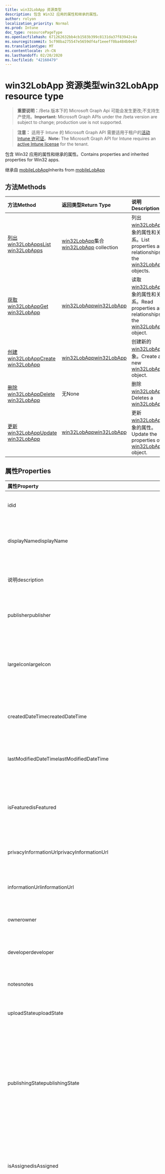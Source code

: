 ```yaml
---
title: win32LobApp 资源类型
description: 包含 Win32 应用的属性和继承的属性。
author: rolyon
localization_priority: Normal
ms.prod: Intune
doc_type: resourcePageType
ms.openlocfilehash: 671262632bb4cb1583b399c8131da37f83942c4a
ms.sourcegitcommit: 5cf98ba275547e5659df4af1eeeff0ba484b0e67
ms.translationtype: MT
ms.contentlocale: zh-CN
ms.lasthandoff: 02/20/2020
ms.locfileid: "42160479"
---
```

# <a name="win32lobapp-resource-type"></a><span data-ttu-id="5a1bb-103">win32LobApp 资源类型</span><span class="sxs-lookup"><span data-stu-id="5a1bb-103">win32LobApp resource type</span></span>

> <span data-ttu-id="5a1bb-104">**重要说明：**/Beta 版本下的 Microsoft Graph Api 可能会发生更改;不支持生产使用。</span><span class="sxs-lookup"><span data-stu-id="5a1bb-104">**Important:** Microsoft Graph APIs under the /beta version are subject to change; production use is not supported.</span></span>

> <span data-ttu-id="5a1bb-105">**注意：** 适用于 Intune 的 Microsoft Graph API 需要适用于租户的[活动 Intune 许可证](https://go.microsoft.com/fwlink/?linkid=839381)。</span><span class="sxs-lookup"><span data-stu-id="5a1bb-105">**Note:** The Microsoft Graph API for Intune requires an [active Intune license](https://go.microsoft.com/fwlink/?linkid=839381) for the tenant.</span></span>

<span data-ttu-id="5a1bb-106">包含 Win32 应用的属性和继承的属性。</span><span class="sxs-lookup"><span data-stu-id="5a1bb-106">Contains properties and inherited properties for Win32 apps.</span></span>


<span data-ttu-id="5a1bb-107">继承自 [mobileLobApp](../resources/intune-apps-mobilelobapp.md)</span><span class="sxs-lookup"><span data-stu-id="5a1bb-107">Inherits from [mobileLobApp](../resources/intune-apps-mobilelobapp.md)</span></span>

## <a name="methods"></a><span data-ttu-id="5a1bb-108">方法</span><span class="sxs-lookup"><span data-stu-id="5a1bb-108">Methods</span></span>
|<span data-ttu-id="5a1bb-109">方法</span><span class="sxs-lookup"><span data-stu-id="5a1bb-109">Method</span></span>|<span data-ttu-id="5a1bb-110">返回类型</span><span class="sxs-lookup"><span data-stu-id="5a1bb-110">Return Type</span></span>|<span data-ttu-id="5a1bb-111">说明</span><span class="sxs-lookup"><span data-stu-id="5a1bb-111">Description</span></span>|
|:---|:---|:---|
|[<span data-ttu-id="5a1bb-112">列出 win32LobApps</span><span class="sxs-lookup"><span data-stu-id="5a1bb-112">List win32LobApps</span></span>](../api/intune-apps-win32lobapp-list.md)|<span data-ttu-id="5a1bb-113">[win32LobApp](../resources/intune-apps-win32lobapp.md)集合</span><span class="sxs-lookup"><span data-stu-id="5a1bb-113">[win32LobApp](../resources/intune-apps-win32lobapp.md) collection</span></span>|<span data-ttu-id="5a1bb-114">列出[win32LobApp](../resources/intune-apps-win32lobapp.md)对象的属性和关系。</span><span class="sxs-lookup"><span data-stu-id="5a1bb-114">List properties and relationships of the [win32LobApp](../resources/intune-apps-win32lobapp.md) objects.</span></span>|
|[<span data-ttu-id="5a1bb-115">获取 win32LobApp</span><span class="sxs-lookup"><span data-stu-id="5a1bb-115">Get win32LobApp</span></span>](../api/intune-apps-win32lobapp-get.md)|[<span data-ttu-id="5a1bb-116">win32LobApp</span><span class="sxs-lookup"><span data-stu-id="5a1bb-116">win32LobApp</span></span>](../resources/intune-apps-win32lobapp.md)|<span data-ttu-id="5a1bb-117">读取[win32LobApp](../resources/intune-apps-win32lobapp.md)对象的属性和关系。</span><span class="sxs-lookup"><span data-stu-id="5a1bb-117">Read properties and relationships of the [win32LobApp](../resources/intune-apps-win32lobapp.md) object.</span></span>|
|[<span data-ttu-id="5a1bb-118">创建 win32LobApp</span><span class="sxs-lookup"><span data-stu-id="5a1bb-118">Create win32LobApp</span></span>](../api/intune-apps-win32lobapp-create.md)|[<span data-ttu-id="5a1bb-119">win32LobApp</span><span class="sxs-lookup"><span data-stu-id="5a1bb-119">win32LobApp</span></span>](../resources/intune-apps-win32lobapp.md)|<span data-ttu-id="5a1bb-120">创建新的[win32LobApp](../resources/intune-apps-win32lobapp.md)对象。</span><span class="sxs-lookup"><span data-stu-id="5a1bb-120">Create a new [win32LobApp](../resources/intune-apps-win32lobapp.md) object.</span></span>|
|[<span data-ttu-id="5a1bb-121">删除 win32LobApp</span><span class="sxs-lookup"><span data-stu-id="5a1bb-121">Delete win32LobApp</span></span>](../api/intune-apps-win32lobapp-delete.md)|<span data-ttu-id="5a1bb-122">无</span><span class="sxs-lookup"><span data-stu-id="5a1bb-122">None</span></span>|<span data-ttu-id="5a1bb-123">删除[win32LobApp](../resources/intune-apps-win32lobapp.md)。</span><span class="sxs-lookup"><span data-stu-id="5a1bb-123">Deletes a [win32LobApp](../resources/intune-apps-win32lobapp.md).</span></span>|
|[<span data-ttu-id="5a1bb-124">更新 win32LobApp</span><span class="sxs-lookup"><span data-stu-id="5a1bb-124">Update win32LobApp</span></span>](../api/intune-apps-win32lobapp-update.md)|[<span data-ttu-id="5a1bb-125">win32LobApp</span><span class="sxs-lookup"><span data-stu-id="5a1bb-125">win32LobApp</span></span>](../resources/intune-apps-win32lobapp.md)|<span data-ttu-id="5a1bb-126">更新[win32LobApp](../resources/intune-apps-win32lobapp.md)对象的属性。</span><span class="sxs-lookup"><span data-stu-id="5a1bb-126">Update the properties of a [win32LobApp](../resources/intune-apps-win32lobapp.md) object.</span></span>|

## <a name="properties"></a><span data-ttu-id="5a1bb-127">属性</span><span class="sxs-lookup"><span data-stu-id="5a1bb-127">Properties</span></span>
|<span data-ttu-id="5a1bb-128">属性</span><span class="sxs-lookup"><span data-stu-id="5a1bb-128">Property</span></span>|<span data-ttu-id="5a1bb-129">类型</span><span class="sxs-lookup"><span data-stu-id="5a1bb-129">Type</span></span>|<span data-ttu-id="5a1bb-130">说明</span><span class="sxs-lookup"><span data-stu-id="5a1bb-130">Description</span></span>|
|:---|:---|:---|
|<span data-ttu-id="5a1bb-131">id</span><span class="sxs-lookup"><span data-stu-id="5a1bb-131">id</span></span>|<span data-ttu-id="5a1bb-132">字符串</span><span class="sxs-lookup"><span data-stu-id="5a1bb-132">String</span></span>|<span data-ttu-id="5a1bb-133">实体的键。</span><span class="sxs-lookup"><span data-stu-id="5a1bb-133">Key of the entity.</span></span> <span data-ttu-id="5a1bb-134">继承自 [mobileApp](../resources/intune-shared-mobileapp.md)</span><span class="sxs-lookup"><span data-stu-id="5a1bb-134">Inherited from [mobileApp](../resources/intune-shared-mobileapp.md)</span></span>|
|<span data-ttu-id="5a1bb-135">displayName</span><span class="sxs-lookup"><span data-stu-id="5a1bb-135">displayName</span></span>|<span data-ttu-id="5a1bb-136">String</span><span class="sxs-lookup"><span data-stu-id="5a1bb-136">String</span></span>|<span data-ttu-id="5a1bb-137">管理员提供或导入的应用标题。</span><span class="sxs-lookup"><span data-stu-id="5a1bb-137">The admin provided or imported title of the app.</span></span> <span data-ttu-id="5a1bb-138">继承自 [mobileApp](../resources/intune-shared-mobileapp.md)</span><span class="sxs-lookup"><span data-stu-id="5a1bb-138">Inherited from [mobileApp](../resources/intune-shared-mobileapp.md)</span></span>|
|<span data-ttu-id="5a1bb-139">说明</span><span class="sxs-lookup"><span data-stu-id="5a1bb-139">description</span></span>|<span data-ttu-id="5a1bb-140">字符串</span><span class="sxs-lookup"><span data-stu-id="5a1bb-140">String</span></span>|<span data-ttu-id="5a1bb-141">应用的说明。</span><span class="sxs-lookup"><span data-stu-id="5a1bb-141">The description of the app.</span></span> <span data-ttu-id="5a1bb-142">继承自 [mobileApp](../resources/intune-shared-mobileapp.md)</span><span class="sxs-lookup"><span data-stu-id="5a1bb-142">Inherited from [mobileApp](../resources/intune-shared-mobileapp.md)</span></span>|
|<span data-ttu-id="5a1bb-143">publisher</span><span class="sxs-lookup"><span data-stu-id="5a1bb-143">publisher</span></span>|<span data-ttu-id="5a1bb-144">String</span><span class="sxs-lookup"><span data-stu-id="5a1bb-144">String</span></span>|<span data-ttu-id="5a1bb-145">应用的发布者。</span><span class="sxs-lookup"><span data-stu-id="5a1bb-145">The publisher of the app.</span></span> <span data-ttu-id="5a1bb-146">继承自 [mobileApp](../resources/intune-shared-mobileapp.md)</span><span class="sxs-lookup"><span data-stu-id="5a1bb-146">Inherited from [mobileApp](../resources/intune-shared-mobileapp.md)</span></span>|
|<span data-ttu-id="5a1bb-147">largeIcon</span><span class="sxs-lookup"><span data-stu-id="5a1bb-147">largeIcon</span></span>|[<span data-ttu-id="5a1bb-148">mimeContent</span><span class="sxs-lookup"><span data-stu-id="5a1bb-148">mimeContent</span></span>](../resources/intune-shared-mimecontent.md)|<span data-ttu-id="5a1bb-149">要显示在应用详细信息中并用于图标上传的大图标。</span><span class="sxs-lookup"><span data-stu-id="5a1bb-149">The large icon, to be displayed in the app details and used for upload of the icon.</span></span> <span data-ttu-id="5a1bb-150">继承自 [mobileApp](../resources/intune-shared-mobileapp.md)</span><span class="sxs-lookup"><span data-stu-id="5a1bb-150">Inherited from [mobileApp](../resources/intune-shared-mobileapp.md)</span></span>|
|<span data-ttu-id="5a1bb-151">createdDateTime</span><span class="sxs-lookup"><span data-stu-id="5a1bb-151">createdDateTime</span></span>|<span data-ttu-id="5a1bb-152">DateTimeOffset</span><span class="sxs-lookup"><span data-stu-id="5a1bb-152">DateTimeOffset</span></span>|<span data-ttu-id="5a1bb-153">创建应用的日期和时间。</span><span class="sxs-lookup"><span data-stu-id="5a1bb-153">The date and time the app was created.</span></span> <span data-ttu-id="5a1bb-154">继承自 [mobileApp](../resources/intune-shared-mobileapp.md)</span><span class="sxs-lookup"><span data-stu-id="5a1bb-154">Inherited from [mobileApp](../resources/intune-shared-mobileapp.md)</span></span>|
|<span data-ttu-id="5a1bb-155">lastModifiedDateTime</span><span class="sxs-lookup"><span data-stu-id="5a1bb-155">lastModifiedDateTime</span></span>|<span data-ttu-id="5a1bb-156">DateTimeOffset</span><span class="sxs-lookup"><span data-stu-id="5a1bb-156">DateTimeOffset</span></span>|<span data-ttu-id="5a1bb-157">上次修改应用的日期和时间。</span><span class="sxs-lookup"><span data-stu-id="5a1bb-157">The date and time the app was last modified.</span></span> <span data-ttu-id="5a1bb-158">继承自 [mobileApp](../resources/intune-shared-mobileapp.md)</span><span class="sxs-lookup"><span data-stu-id="5a1bb-158">Inherited from [mobileApp](../resources/intune-shared-mobileapp.md)</span></span>|
|<span data-ttu-id="5a1bb-159">isFeatured</span><span class="sxs-lookup"><span data-stu-id="5a1bb-159">isFeatured</span></span>|<span data-ttu-id="5a1bb-160">Boolean</span><span class="sxs-lookup"><span data-stu-id="5a1bb-160">Boolean</span></span>|<span data-ttu-id="5a1bb-161">指示应用是否被管理员标记为特色的值。继承自 [mobileApp](../resources/intune-shared-mobileapp.md)</span><span class="sxs-lookup"><span data-stu-id="5a1bb-161">The value indicating whether the app is marked as featured by the admin. Inherited from [mobileApp](../resources/intune-shared-mobileapp.md)</span></span>|
|<span data-ttu-id="5a1bb-162">privacyInformationUrl</span><span class="sxs-lookup"><span data-stu-id="5a1bb-162">privacyInformationUrl</span></span>|<span data-ttu-id="5a1bb-163">String</span><span class="sxs-lookup"><span data-stu-id="5a1bb-163">String</span></span>|<span data-ttu-id="5a1bb-164">隐私声明 URL。</span><span class="sxs-lookup"><span data-stu-id="5a1bb-164">The privacy statement Url.</span></span> <span data-ttu-id="5a1bb-165">继承自 [mobileApp](../resources/intune-shared-mobileapp.md)</span><span class="sxs-lookup"><span data-stu-id="5a1bb-165">Inherited from [mobileApp](../resources/intune-shared-mobileapp.md)</span></span>|
|<span data-ttu-id="5a1bb-166">informationUrl</span><span class="sxs-lookup"><span data-stu-id="5a1bb-166">informationUrl</span></span>|<span data-ttu-id="5a1bb-167">String</span><span class="sxs-lookup"><span data-stu-id="5a1bb-167">String</span></span>|<span data-ttu-id="5a1bb-168">详细信息 URL。</span><span class="sxs-lookup"><span data-stu-id="5a1bb-168">The more information Url.</span></span> <span data-ttu-id="5a1bb-169">继承自 [mobileApp](../resources/intune-shared-mobileapp.md)</span><span class="sxs-lookup"><span data-stu-id="5a1bb-169">Inherited from [mobileApp](../resources/intune-shared-mobileapp.md)</span></span>|
|<span data-ttu-id="5a1bb-170">owner</span><span class="sxs-lookup"><span data-stu-id="5a1bb-170">owner</span></span>|<span data-ttu-id="5a1bb-171">String</span><span class="sxs-lookup"><span data-stu-id="5a1bb-171">String</span></span>|<span data-ttu-id="5a1bb-172">应用的所有者。</span><span class="sxs-lookup"><span data-stu-id="5a1bb-172">The owner of the app.</span></span> <span data-ttu-id="5a1bb-173">继承自 [mobileApp](../resources/intune-shared-mobileapp.md)</span><span class="sxs-lookup"><span data-stu-id="5a1bb-173">Inherited from [mobileApp](../resources/intune-shared-mobileapp.md)</span></span>|
|<span data-ttu-id="5a1bb-174">developer</span><span class="sxs-lookup"><span data-stu-id="5a1bb-174">developer</span></span>|<span data-ttu-id="5a1bb-175">String</span><span class="sxs-lookup"><span data-stu-id="5a1bb-175">String</span></span>|<span data-ttu-id="5a1bb-176">应用的开发者。</span><span class="sxs-lookup"><span data-stu-id="5a1bb-176">The developer of the app.</span></span> <span data-ttu-id="5a1bb-177">继承自 [mobileApp](../resources/intune-shared-mobileapp.md)</span><span class="sxs-lookup"><span data-stu-id="5a1bb-177">Inherited from [mobileApp](../resources/intune-shared-mobileapp.md)</span></span>|
|<span data-ttu-id="5a1bb-178">notes</span><span class="sxs-lookup"><span data-stu-id="5a1bb-178">notes</span></span>|<span data-ttu-id="5a1bb-179">String</span><span class="sxs-lookup"><span data-stu-id="5a1bb-179">String</span></span>|<span data-ttu-id="5a1bb-180">应用的备注。</span><span class="sxs-lookup"><span data-stu-id="5a1bb-180">Notes for the app.</span></span> <span data-ttu-id="5a1bb-181">继承自 [mobileApp](../resources/intune-shared-mobileapp.md)</span><span class="sxs-lookup"><span data-stu-id="5a1bb-181">Inherited from [mobileApp](../resources/intune-shared-mobileapp.md)</span></span>|
|<span data-ttu-id="5a1bb-182">uploadState</span><span class="sxs-lookup"><span data-stu-id="5a1bb-182">uploadState</span></span>|<span data-ttu-id="5a1bb-183">Int32</span><span class="sxs-lookup"><span data-stu-id="5a1bb-183">Int32</span></span>|<span data-ttu-id="5a1bb-184">上载状态。</span><span class="sxs-lookup"><span data-stu-id="5a1bb-184">The upload state.</span></span> <span data-ttu-id="5a1bb-185">继承自 [mobileApp](../resources/intune-shared-mobileapp.md)</span><span class="sxs-lookup"><span data-stu-id="5a1bb-185">Inherited from [mobileApp](../resources/intune-shared-mobileapp.md)</span></span>|
|<span data-ttu-id="5a1bb-186">publishingState</span><span class="sxs-lookup"><span data-stu-id="5a1bb-186">publishingState</span></span>|[<span data-ttu-id="5a1bb-187">mobileAppPublishingState</span><span class="sxs-lookup"><span data-stu-id="5a1bb-187">mobileAppPublishingState</span></span>](../resources/intune-apps-mobileapppublishingstate.md)|<span data-ttu-id="5a1bb-188">应用的发布状态。</span><span class="sxs-lookup"><span data-stu-id="5a1bb-188">The publishing state for the app.</span></span> <span data-ttu-id="5a1bb-189">除非应用已发布，否则无法分配应用。</span><span class="sxs-lookup"><span data-stu-id="5a1bb-189">The app cannot be assigned unless the app is published.</span></span> <span data-ttu-id="5a1bb-190">继承自[mobileApp](../resources/intune-shared-mobileapp.md)。</span><span class="sxs-lookup"><span data-stu-id="5a1bb-190">Inherited from [mobileApp](../resources/intune-shared-mobileapp.md).</span></span> <span data-ttu-id="5a1bb-191">可取值为：`notPublished`、`processing`、`published`。</span><span class="sxs-lookup"><span data-stu-id="5a1bb-191">Possible values are: `notPublished`, `processing`, `published`.</span></span>|
|<span data-ttu-id="5a1bb-192">isAssigned</span><span class="sxs-lookup"><span data-stu-id="5a1bb-192">isAssigned</span></span>|<span data-ttu-id="5a1bb-193">Boolean</span><span class="sxs-lookup"><span data-stu-id="5a1bb-193">Boolean</span></span>|<span data-ttu-id="5a1bb-194">指示是否至少向一个组分配了应用程序的值。</span><span class="sxs-lookup"><span data-stu-id="5a1bb-194">The value indicating whether the app is assigned to at least one group.</span></span> <span data-ttu-id="5a1bb-195">继承自 [mobileApp](../resources/intune-shared-mobileapp.md)</span><span class="sxs-lookup"><span data-stu-id="5a1bb-195">Inherited from [mobileApp](../resources/intune-shared-mobileapp.md)</span></span>|
|<span data-ttu-id="5a1bb-196">roleScopeTagIds</span><span class="sxs-lookup"><span data-stu-id="5a1bb-196">roleScopeTagIds</span></span>|<span data-ttu-id="5a1bb-197">String collection</span><span class="sxs-lookup"><span data-stu-id="5a1bb-197">String collection</span></span>|<span data-ttu-id="5a1bb-198">此移动应用的作用域标记 id 列表。</span><span class="sxs-lookup"><span data-stu-id="5a1bb-198">List of scope tag ids for this mobile app.</span></span> <span data-ttu-id="5a1bb-199">继承自 [mobileApp](../resources/intune-shared-mobileapp.md)</span><span class="sxs-lookup"><span data-stu-id="5a1bb-199">Inherited from [mobileApp](../resources/intune-shared-mobileapp.md)</span></span>|
|<span data-ttu-id="5a1bb-200">dependentAppCount</span><span class="sxs-lookup"><span data-stu-id="5a1bb-200">dependentAppCount</span></span>|<span data-ttu-id="5a1bb-201">Int32</span><span class="sxs-lookup"><span data-stu-id="5a1bb-201">Int32</span></span>|<span data-ttu-id="5a1bb-202">子应用程序的依赖项总数。</span><span class="sxs-lookup"><span data-stu-id="5a1bb-202">The total number of dependencies the child app has.</span></span> <span data-ttu-id="5a1bb-203">继承自 [mobileApp](../resources/intune-shared-mobileapp.md)</span><span class="sxs-lookup"><span data-stu-id="5a1bb-203">Inherited from [mobileApp](../resources/intune-shared-mobileapp.md)</span></span>|
|<span data-ttu-id="5a1bb-204">committedContentVersion</span><span class="sxs-lookup"><span data-stu-id="5a1bb-204">committedContentVersion</span></span>|<span data-ttu-id="5a1bb-205">String</span><span class="sxs-lookup"><span data-stu-id="5a1bb-205">String</span></span>|<span data-ttu-id="5a1bb-206">内部提交的内容版本。</span><span class="sxs-lookup"><span data-stu-id="5a1bb-206">The internal committed content version.</span></span> <span data-ttu-id="5a1bb-207">继承自 [mobileLobApp](../resources/intune-apps-mobilelobapp.md)</span><span class="sxs-lookup"><span data-stu-id="5a1bb-207">Inherited from [mobileLobApp](../resources/intune-apps-mobilelobapp.md)</span></span>|
|<span data-ttu-id="5a1bb-208">fileName</span><span class="sxs-lookup"><span data-stu-id="5a1bb-208">fileName</span></span>|<span data-ttu-id="5a1bb-209">String</span><span class="sxs-lookup"><span data-stu-id="5a1bb-209">String</span></span>|<span data-ttu-id="5a1bb-210">主 Lob 应用程序文件的名称。</span><span class="sxs-lookup"><span data-stu-id="5a1bb-210">The name of the main Lob application file.</span></span> <span data-ttu-id="5a1bb-211">继承自 [mobileLobApp](../resources/intune-apps-mobilelobapp.md)</span><span class="sxs-lookup"><span data-stu-id="5a1bb-211">Inherited from [mobileLobApp](../resources/intune-apps-mobilelobapp.md)</span></span>|
|<span data-ttu-id="5a1bb-212">size</span><span class="sxs-lookup"><span data-stu-id="5a1bb-212">size</span></span>|<span data-ttu-id="5a1bb-213">Int64</span><span class="sxs-lookup"><span data-stu-id="5a1bb-213">Int64</span></span>|<span data-ttu-id="5a1bb-214">总大小，包括所有已上传文件。</span><span class="sxs-lookup"><span data-stu-id="5a1bb-214">The total size, including all uploaded files.</span></span> <span data-ttu-id="5a1bb-215">继承自 [mobileLobApp](../resources/intune-apps-mobilelobapp.md)</span><span class="sxs-lookup"><span data-stu-id="5a1bb-215">Inherited from [mobileLobApp](../resources/intune-apps-mobilelobapp.md)</span></span>|
|<span data-ttu-id="5a1bb-216">installCommandLine</span><span class="sxs-lookup"><span data-stu-id="5a1bb-216">installCommandLine</span></span>|<span data-ttu-id="5a1bb-217">String</span><span class="sxs-lookup"><span data-stu-id="5a1bb-217">String</span></span>|<span data-ttu-id="5a1bb-218">要安装此应用程序的命令行</span><span class="sxs-lookup"><span data-stu-id="5a1bb-218">The command line to install this app</span></span>|
|<span data-ttu-id="5a1bb-219">uninstallCommandLine</span><span class="sxs-lookup"><span data-stu-id="5a1bb-219">uninstallCommandLine</span></span>|<span data-ttu-id="5a1bb-220">String</span><span class="sxs-lookup"><span data-stu-id="5a1bb-220">String</span></span>|<span data-ttu-id="5a1bb-221">要卸载此应用程序的命令行</span><span class="sxs-lookup"><span data-stu-id="5a1bb-221">The command line to uninstall this app</span></span>|
|<span data-ttu-id="5a1bb-222">applicableArchitectures</span><span class="sxs-lookup"><span data-stu-id="5a1bb-222">applicableArchitectures</span></span>|[<span data-ttu-id="5a1bb-223">windowsArchitecture</span><span class="sxs-lookup"><span data-stu-id="5a1bb-223">windowsArchitecture</span></span>](../resources/intune-apps-windowsarchitecture.md)|<span data-ttu-id="5a1bb-224">可运行此应用的 Windows 体系结构。</span><span class="sxs-lookup"><span data-stu-id="5a1bb-224">The Windows architecture(s) for which this app can run on.</span></span> <span data-ttu-id="5a1bb-225">可取值为：`none`、`x86`、`x64`、`arm`、`neutral`、`arm64`。</span><span class="sxs-lookup"><span data-stu-id="5a1bb-225">Possible values are: `none`, `x86`, `x64`, `arm`, `neutral`, `arm64`.</span></span>|
|<span data-ttu-id="5a1bb-226">minimumSupportedOperatingSystem</span><span class="sxs-lookup"><span data-stu-id="5a1bb-226">minimumSupportedOperatingSystem</span></span>|[<span data-ttu-id="5a1bb-227">windowsMinimumOperatingSystem</span><span class="sxs-lookup"><span data-stu-id="5a1bb-227">windowsMinimumOperatingSystem</span></span>](../resources/intune-apps-windowsminimumoperatingsystem.md)|<span data-ttu-id="5a1bb-228">最低适用操作系统的值。</span><span class="sxs-lookup"><span data-stu-id="5a1bb-228">The value for the minimum applicable operating system.</span></span>|
|<span data-ttu-id="5a1bb-229">minimumFreeDiskSpaceInMB</span><span class="sxs-lookup"><span data-stu-id="5a1bb-229">minimumFreeDiskSpaceInMB</span></span>|<span data-ttu-id="5a1bb-230">Int32</span><span class="sxs-lookup"><span data-stu-id="5a1bb-230">Int32</span></span>|<span data-ttu-id="5a1bb-231">安装此应用程序所需的最小可用磁盘空间的值。</span><span class="sxs-lookup"><span data-stu-id="5a1bb-231">The value for the minimum free disk space which is required to install this app.</span></span>|
|<span data-ttu-id="5a1bb-232">minimumMemoryInMB</span><span class="sxs-lookup"><span data-stu-id="5a1bb-232">minimumMemoryInMB</span></span>|<span data-ttu-id="5a1bb-233">Int32</span><span class="sxs-lookup"><span data-stu-id="5a1bb-233">Int32</span></span>|<span data-ttu-id="5a1bb-234">安装此应用程序所需的最小物理内存的值。</span><span class="sxs-lookup"><span data-stu-id="5a1bb-234">The value for the minimum physical memory which is required to install this app.</span></span>|
|<span data-ttu-id="5a1bb-235">minimumNumberOfProcessors</span><span class="sxs-lookup"><span data-stu-id="5a1bb-235">minimumNumberOfProcessors</span></span>|<span data-ttu-id="5a1bb-236">Int32</span><span class="sxs-lookup"><span data-stu-id="5a1bb-236">Int32</span></span>|<span data-ttu-id="5a1bb-237">安装此应用程序所需的最小处理器数的值。</span><span class="sxs-lookup"><span data-stu-id="5a1bb-237">The value for the minimum number of processors which is required to install this app.</span></span>|
|<span data-ttu-id="5a1bb-238">minimumCpuSpeedInMHz</span><span class="sxs-lookup"><span data-stu-id="5a1bb-238">minimumCpuSpeedInMHz</span></span>|<span data-ttu-id="5a1bb-239">Int32</span><span class="sxs-lookup"><span data-stu-id="5a1bb-239">Int32</span></span>|<span data-ttu-id="5a1bb-240">安装此应用程序所需的最低 CPU 速度的值。</span><span class="sxs-lookup"><span data-stu-id="5a1bb-240">The value for the minimum CPU speed which is required to install this app.</span></span>|
|<span data-ttu-id="5a1bb-241">detectionRules</span><span class="sxs-lookup"><span data-stu-id="5a1bb-241">detectionRules</span></span>|<span data-ttu-id="5a1bb-242">[win32LobAppDetection](../resources/intune-apps-win32lobappdetection.md)集合</span><span class="sxs-lookup"><span data-stu-id="5a1bb-242">[win32LobAppDetection](../resources/intune-apps-win32lobappdetection.md) collection</span></span>|<span data-ttu-id="5a1bb-243">检测到 Win32 业务线（LoB）应用程序的检测规则。</span><span class="sxs-lookup"><span data-stu-id="5a1bb-243">The detection rules to detect Win32 Line of Business (LoB) app.</span></span>|
|<span data-ttu-id="5a1bb-244">requirementRules</span><span class="sxs-lookup"><span data-stu-id="5a1bb-244">requirementRules</span></span>|<span data-ttu-id="5a1bb-245">[win32LobAppRequirement](../resources/intune-apps-win32lobapprequirement.md)集合</span><span class="sxs-lookup"><span data-stu-id="5a1bb-245">[win32LobAppRequirement](../resources/intune-apps-win32lobapprequirement.md) collection</span></span>|<span data-ttu-id="5a1bb-246">用于检测 Win32 业务线（LoB）应用程序的要求规则。</span><span class="sxs-lookup"><span data-stu-id="5a1bb-246">The requirement rules to detect Win32 Line of Business (LoB) app.</span></span>|
|<span data-ttu-id="5a1bb-247">installExperience</span><span class="sxs-lookup"><span data-stu-id="5a1bb-247">installExperience</span></span>|[<span data-ttu-id="5a1bb-248">win32LobAppInstallExperience</span><span class="sxs-lookup"><span data-stu-id="5a1bb-248">win32LobAppInstallExperience</span></span>](../resources/intune-apps-win32lobappinstallexperience.md)|<span data-ttu-id="5a1bb-249">此应用的安装体验。</span><span class="sxs-lookup"><span data-stu-id="5a1bb-249">The install experience for this app.</span></span>|
|<span data-ttu-id="5a1bb-250">returnCodes</span><span class="sxs-lookup"><span data-stu-id="5a1bb-250">returnCodes</span></span>|<span data-ttu-id="5a1bb-251">[win32LobAppReturnCode](../resources/intune-apps-win32lobappreturncode.md)集合</span><span class="sxs-lookup"><span data-stu-id="5a1bb-251">[win32LobAppReturnCode](../resources/intune-apps-win32lobappreturncode.md) collection</span></span>|<span data-ttu-id="5a1bb-252">用于安装后行为的返回代码。</span><span class="sxs-lookup"><span data-stu-id="5a1bb-252">The return codes for post installation behavior.</span></span>|
|<span data-ttu-id="5a1bb-253">msiInformation</span><span class="sxs-lookup"><span data-stu-id="5a1bb-253">msiInformation</span></span>|[<span data-ttu-id="5a1bb-254">win32LobAppMsiInformation</span><span class="sxs-lookup"><span data-stu-id="5a1bb-254">win32LobAppMsiInformation</span></span>](../resources/intune-apps-win32lobappmsiinformation.md)|<span data-ttu-id="5a1bb-255">如果此 Win32 应用是 MSI 应用程序，则为 MSI 详细信息。</span><span class="sxs-lookup"><span data-stu-id="5a1bb-255">The MSI details if this Win32 app is an MSI app.</span></span>|
|<span data-ttu-id="5a1bb-256">setupFilePath</span><span class="sxs-lookup"><span data-stu-id="5a1bb-256">setupFilePath</span></span>|<span data-ttu-id="5a1bb-257">String</span><span class="sxs-lookup"><span data-stu-id="5a1bb-257">String</span></span>|<span data-ttu-id="5a1bb-258">加密的 Win32LobApp 包中的安装程序文件的相对路径。</span><span class="sxs-lookup"><span data-stu-id="5a1bb-258">The relative path of the setup file in the encrypted Win32LobApp package.</span></span>|
|<span data-ttu-id="5a1bb-259">installLanguage</span><span class="sxs-lookup"><span data-stu-id="5a1bb-259">installLanguage</span></span>|<span data-ttu-id="5a1bb-260">String</span><span class="sxs-lookup"><span data-stu-id="5a1bb-260">String</span></span>|<span data-ttu-id="5a1bb-261">尚未记录</span><span class="sxs-lookup"><span data-stu-id="5a1bb-261">Not yet documented</span></span>|

## <a name="relationships"></a><span data-ttu-id="5a1bb-262">关系</span><span class="sxs-lookup"><span data-stu-id="5a1bb-262">Relationships</span></span>
|<span data-ttu-id="5a1bb-263">关系</span><span class="sxs-lookup"><span data-stu-id="5a1bb-263">Relationship</span></span>|<span data-ttu-id="5a1bb-264">类型</span><span class="sxs-lookup"><span data-stu-id="5a1bb-264">Type</span></span>|<span data-ttu-id="5a1bb-265">说明</span><span class="sxs-lookup"><span data-stu-id="5a1bb-265">Description</span></span>|
|:---|:---|:---|
|<span data-ttu-id="5a1bb-266">categories</span><span class="sxs-lookup"><span data-stu-id="5a1bb-266">categories</span></span>|<span data-ttu-id="5a1bb-267">[mobileAppCategory](../resources/intune-apps-mobileappcategory.md) 集合</span><span class="sxs-lookup"><span data-stu-id="5a1bb-267">[mobileAppCategory](../resources/intune-apps-mobileappcategory.md) collection</span></span>|<span data-ttu-id="5a1bb-268">此应用的类别列表。</span><span class="sxs-lookup"><span data-stu-id="5a1bb-268">The list of categories for this app.</span></span> <span data-ttu-id="5a1bb-269">继承自 [mobileApp](../resources/intune-shared-mobileapp.md)</span><span class="sxs-lookup"><span data-stu-id="5a1bb-269">Inherited from [mobileApp](../resources/intune-shared-mobileapp.md)</span></span>|
|<span data-ttu-id="5a1bb-270">assignments</span><span class="sxs-lookup"><span data-stu-id="5a1bb-270">assignments</span></span>|<span data-ttu-id="5a1bb-271">[mobileAppAssignment](../resources/intune-apps-mobileappassignment.md) 集合</span><span class="sxs-lookup"><span data-stu-id="5a1bb-271">[mobileAppAssignment](../resources/intune-apps-mobileappassignment.md) collection</span></span>|<span data-ttu-id="5a1bb-272">此移动应用的组分配的列表。</span><span class="sxs-lookup"><span data-stu-id="5a1bb-272">The list of group assignments for this mobile app.</span></span> <span data-ttu-id="5a1bb-273">继承自 [mobileApp](../resources/intune-shared-mobileapp.md)</span><span class="sxs-lookup"><span data-stu-id="5a1bb-273">Inherited from [mobileApp](../resources/intune-shared-mobileapp.md)</span></span>|
|<span data-ttu-id="5a1bb-274">installSummary</span><span class="sxs-lookup"><span data-stu-id="5a1bb-274">installSummary</span></span>|[<span data-ttu-id="5a1bb-275">mobileAppInstallSummary</span><span class="sxs-lookup"><span data-stu-id="5a1bb-275">mobileAppInstallSummary</span></span>](../resources/intune-apps-mobileappinstallsummary.md)|<span data-ttu-id="5a1bb-276">移动应用安装摘要。</span><span class="sxs-lookup"><span data-stu-id="5a1bb-276">Mobile App Install Summary.</span></span> <span data-ttu-id="5a1bb-277">继承自 [mobileApp](../resources/intune-shared-mobileapp.md)</span><span class="sxs-lookup"><span data-stu-id="5a1bb-277">Inherited from [mobileApp](../resources/intune-shared-mobileapp.md)</span></span>|
|<span data-ttu-id="5a1bb-278">deviceStatuses</span><span class="sxs-lookup"><span data-stu-id="5a1bb-278">deviceStatuses</span></span>|<span data-ttu-id="5a1bb-279">[mobileAppInstallStatus](../resources/intune-apps-mobileappinstallstatus.md)集合</span><span class="sxs-lookup"><span data-stu-id="5a1bb-279">[mobileAppInstallStatus](../resources/intune-apps-mobileappinstallstatus.md) collection</span></span>|<span data-ttu-id="5a1bb-280">此移动应用程序的安装状态列表。</span><span class="sxs-lookup"><span data-stu-id="5a1bb-280">The list of installation states for this mobile app.</span></span> <span data-ttu-id="5a1bb-281">继承自 [mobileApp](../resources/intune-shared-mobileapp.md)</span><span class="sxs-lookup"><span data-stu-id="5a1bb-281">Inherited from [mobileApp](../resources/intune-shared-mobileapp.md)</span></span>|
|<span data-ttu-id="5a1bb-282">userStatuses</span><span class="sxs-lookup"><span data-stu-id="5a1bb-282">userStatuses</span></span>|<span data-ttu-id="5a1bb-283">[userAppInstallStatus](../resources/intune-apps-userappinstallstatus.md)集合</span><span class="sxs-lookup"><span data-stu-id="5a1bb-283">[userAppInstallStatus](../resources/intune-apps-userappinstallstatus.md) collection</span></span>|<span data-ttu-id="5a1bb-284">此移动应用程序的安装状态列表。</span><span class="sxs-lookup"><span data-stu-id="5a1bb-284">The list of installation states for this mobile app.</span></span> <span data-ttu-id="5a1bb-285">继承自 [mobileApp](../resources/intune-shared-mobileapp.md)</span><span class="sxs-lookup"><span data-stu-id="5a1bb-285">Inherited from [mobileApp](../resources/intune-shared-mobileapp.md)</span></span>|
|<span data-ttu-id="5a1bb-286">相互</span><span class="sxs-lookup"><span data-stu-id="5a1bb-286">relationships</span></span>|<span data-ttu-id="5a1bb-287">[mobileAppRelationship](../resources/intune-apps-mobileapprelationship.md)集合</span><span class="sxs-lookup"><span data-stu-id="5a1bb-287">[mobileAppRelationship](../resources/intune-apps-mobileapprelationship.md) collection</span></span>|<span data-ttu-id="5a1bb-288">此移动应用的关系列表。</span><span class="sxs-lookup"><span data-stu-id="5a1bb-288">List of relationships for this mobile app.</span></span> <span data-ttu-id="5a1bb-289">继承自 [mobileApp](../resources/intune-shared-mobileapp.md)</span><span class="sxs-lookup"><span data-stu-id="5a1bb-289">Inherited from [mobileApp](../resources/intune-shared-mobileapp.md)</span></span>|
|<span data-ttu-id="5a1bb-290">contentVersions</span><span class="sxs-lookup"><span data-stu-id="5a1bb-290">contentVersions</span></span>|<span data-ttu-id="5a1bb-291">[mobileAppContent](../resources/intune-apps-mobileappcontent.md) 集合</span><span class="sxs-lookup"><span data-stu-id="5a1bb-291">[mobileAppContent](../resources/intune-apps-mobileappcontent.md) collection</span></span>|<span data-ttu-id="5a1bb-292">此应用的内容版本列表。</span><span class="sxs-lookup"><span data-stu-id="5a1bb-292">The list of content versions for this app.</span></span> <span data-ttu-id="5a1bb-293">继承自 [mobileLobApp](../resources/intune-apps-mobilelobapp.md)</span><span class="sxs-lookup"><span data-stu-id="5a1bb-293">Inherited from [mobileLobApp](../resources/intune-apps-mobilelobapp.md)</span></span>|

## <a name="json-representation"></a><span data-ttu-id="5a1bb-294">JSON 表示形式</span><span class="sxs-lookup"><span data-stu-id="5a1bb-294">JSON Representation</span></span>
<span data-ttu-id="5a1bb-295">下面是资源的 JSON 表示形式。</span><span class="sxs-lookup"><span data-stu-id="5a1bb-295">Here is a JSON representation of the resource.</span></span>
<!-- {
  "blockType": "resource",
  "keyProperty": "id",
  "@odata.type": "microsoft.graph.win32LobApp"
}
-->
``` json
{
  "@odata.type": "#microsoft.graph.win32LobApp",
  "id": "String (identifier)",
  "displayName": "String",
  "description": "String",
  "publisher": "String",
  "largeIcon": {
    "@odata.type": "microsoft.graph.mimeContent",
    "type": "String",
    "value": "binary"
  },
  "createdDateTime": "String (timestamp)",
  "lastModifiedDateTime": "String (timestamp)",
  "isFeatured": true,
  "privacyInformationUrl": "String",
  "informationUrl": "String",
  "owner": "String",
  "developer": "String",
  "notes": "String",
  "uploadState": 1024,
  "publishingState": "String",
  "isAssigned": true,
  "roleScopeTagIds": [
    "String"
  ],
  "dependentAppCount": 1024,
  "committedContentVersion": "String",
  "fileName": "String",
  "size": 1024,
  "installCommandLine": "String",
  "uninstallCommandLine": "String",
  "applicableArchitectures": "String",
  "minimumSupportedOperatingSystem": {
    "@odata.type": "microsoft.graph.windowsMinimumOperatingSystem",
    "v8_0": true,
    "v8_1": true,
    "v10_0": true,
    "v10_1607": true,
    "v10_1703": true,
    "v10_1709": true,
    "v10_1803": true,
    "v10_1809": true,
    "v10_1903": true
  },
  "minimumFreeDiskSpaceInMB": 1024,
  "minimumMemoryInMB": 1024,
  "minimumNumberOfProcessors": 1024,
  "minimumCpuSpeedInMHz": 1024,
  "detectionRules": [
    {
      "@odata.type": "microsoft.graph.win32LobAppRegistryDetection",
      "check32BitOn64System": true,
      "keyPath": "String",
      "valueName": "String",
      "detectionType": "String",
      "operator": "String",
      "detectionValue": "String"
    }
  ],
  "requirementRules": [
    {
      "@odata.type": "microsoft.graph.win32LobAppRegistryRequirement",
      "operator": "String",
      "detectionValue": "String",
      "check32BitOn64System": true,
      "keyPath": "String",
      "valueName": "String",
      "detectionType": "String"
    }
  ],
  "installExperience": {
    "@odata.type": "microsoft.graph.win32LobAppInstallExperience",
    "runAsAccount": "String",
    "deviceRestartBehavior": "String"
  },
  "returnCodes": [
    {
      "@odata.type": "microsoft.graph.win32LobAppReturnCode",
      "returnCode": 1024,
      "type": "String"
    }
  ],
  "msiInformation": {
    "@odata.type": "microsoft.graph.win32LobAppMsiInformation",
    "productCode": "String",
    "productVersion": "String",
    "upgradeCode": "String",
    "requiresReboot": true,
    "packageType": "String",
    "productName": "String",
    "publisher": "String"
  },
  "setupFilePath": "String",
  "installLanguage": "String"
}
```



